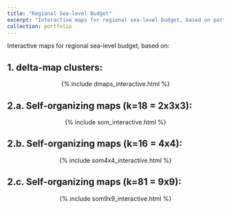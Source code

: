 ```yaml
---
title: "Regional Sea-level Budget"
excerpt: "Interactive maps for regional sea-level budget, based on pattern detection algorithms. <br/><img src='/images/dmaps.png'>"
collection: portfolio
---
```


Interactive maps for regional sea-level budget, based on:

## 1. delta-map clusters:
<center>
{% include dmaps_interactive.html %}
</center>

## 2.a. Self-organizing maps (k=18 = 2x3x3): 
<center>
{% include som_interactive.html %}
</center>

## 2.b. Self-organizing maps (k=16 = 4x4): 
<center>
{% include som4x4_interactive.html %}

</center>

## 2.c. Self-organizing maps (k=81 = 9x9): 
<center>
{% include som9x9_interactive.html %}

</center>

